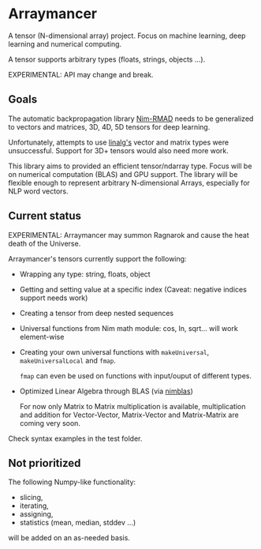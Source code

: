 # Arraymancer

A tensor (N-dimensional array) project. Focus on machine learning, deep learning and numerical computing.

A tensor supports arbitrary types (floats, strings, objects ...).

EXPERIMENTAL: API may change and break.

## Goals

The automatic backpropagation library [Nim-RMAD](https://github.com/mratsim/nim-rmad) needs to be generalized to vectors and matrices, 3D, 4D, 5D tensors for deep learning.

Unfortunately, attempts to use [linalg's](https://github.com/unicredit/linear-algebra) vector and matrix types were unsuccessful. Support for 3D+ tensors would also need more work.

This library aims to provided an efficient tensor/ndarray type. Focus will be on numerical computation (BLAS) and GPU support.
The library will be flexible enough to represent arbitrary N-dimensional Arrays, especially for NLP word vectors.

## Current status

EXPERIMENTAL: Arraymancer may summon Ragnarok and cause the heat death of the Universe.

Arraymancer's tensors currently support the following:
* Wrapping any type: string, floats, object
* Getting and setting value at a specific index (Caveat: negative indices support needs work)
* Creating a tensor from deep nested sequences
* Universal functions from Nim math module: cos, ln, sqrt... will work element-wise
* Creating your own universal functions with `makeUniversal`, `makeUniversalLocal` and `fmap`.
    
    `fmap` can even be used on functions with input/ouput of different types.
* Optimized Linear Algebra through BLAS (via [nimblas](https://github.com/unicredit/nimblas))
    
    For now only Matrix to Matrix multiplication is available, multiplication and addition for Vector-Vector, Matrix-Vector and Matrix-Matrix are coming very soon.

Check syntax examples in the test folder.

## Not prioritized

The following Numpy-like functionality: 
* slicing,
* iterating,
* assigning,
* statistics (mean, median, stddev ...)

will be added on an as-needed basis.